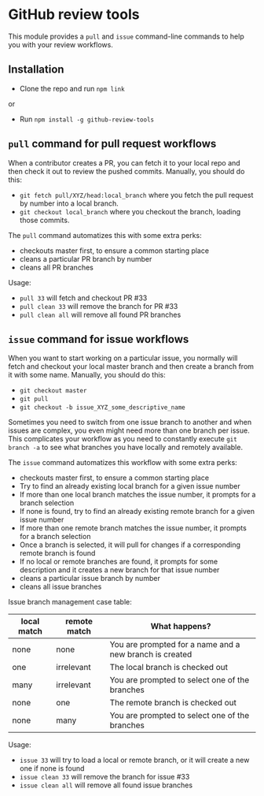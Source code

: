 # GitHub review tools

This module provides a `pull` and `issue` command-line commands to help you with your review workflows.

## Installation

- Clone the repo and run `npm link`

or

- Run `npm install -g github-review-tools`

## `pull` command for pull request workflows

When a contributor creates a PR, you can fetch it to your local repo and then check it out to review the pushed commits. Manually, you should do this:
- `git fetch pull/XYZ/head:local_branch` where you fetch the pull request by number into a local branch.
- `git checkout local_branch` where you checkout the branch, loading those commits.

The `pull` command automatizes this with some extra perks:
- checkouts master first, to ensure a common starting place
- cleans a particular PR branch by number
- cleans all PR branches

Usage:
- `pull 33` will fetch and checkout PR #33
- `pull clean 33` will remove the branch for PR #33
- `pull clean all` will remove all found PR branches

## `issue` command for issue workflows

When you want to start working on a particular issue, you normally will fetch and checkout your local master branch and then create a branch from it with some name. Manually, you should do this:
- `git checkout master`
- `git pull`
- `git checkout -b issue_XYZ_some_descriptive_name`

Sometimes you need to switch from one issue branch to another and when issues are complex, you even might need more than one branch per issue. This complicates your workflow as you need to constantly execute `git branch -a` to see what branches you have locally and remotely available.

The `issue` command automatizes this workflow with some extra perks:
- checkouts master first, to ensure a common starting place
- Try to find an already existing local branch for a given issue number
- If more than one local branch matches the issue number, it prompts for a branch selection
- If none is found, try to find an already existing remote branch for a given issue number
- If more than one remote branch matches the issue number, it prompts for a branch selection
- Once a branch is selected, it will pull for changes if a corresponding remote branch is found
- If no local or remote branches are found, it prompts for some description and it creates a new branch for that issue number
- cleans a particular issue branch by number
- cleans all issue branches

Issue branch management case table:

| local match | remote match | What happens? |
| --- | --- | --- |
| none | none | You are prompted for a name and a new branch is created |
| one | irrelevant | The local branch is checked out |
| many | irrelevant | You are prompted to select one of the branches |
| none | one | The remote branch is checked out |
| none | many | You are prompted to select one of the branches |

Usage:
- `issue 33` will try to load a local or remote branch, or it will create a new one if none is found
- `issue clean 33` will remove the branch for issue #33
- `issue clean all` will remove all found issue branches

